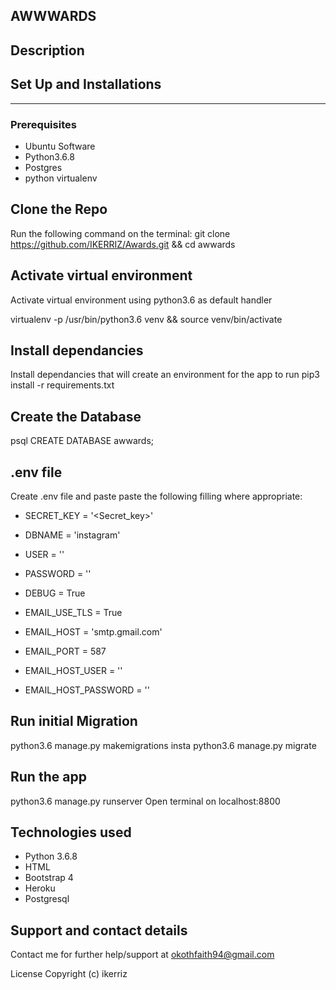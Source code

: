 ## AWWWARDS

## Description


## Set Up and Installations
----------------------------
### Prerequisites
* Ubuntu Software
* Python3.6.8
* Postgres
* python virtualenv
## Clone the Repo
Run the following command on the terminal: git clone https://github.com/IKERRIZ/Awards.git && cd awwards

## Activate virtual environment
Activate virtual environment using python3.6 as default handler

virtualenv -p /usr/bin/python3.6 venv && source venv/bin/activate
## Install dependancies
Install dependancies that will create an environment for the app to run pip3 install -r requirements.txt

## Create the Database
psql
CREATE DATABASE awwards;
## .env file
Create .env file and paste paste the following filling where appropriate:

- SECRET_KEY = '<Secret_key>'
- DBNAME = 'instagram'
- USER = '<Username>'
- PASSWORD = '<password>'
- DEBUG = True

- EMAIL_USE_TLS = True
- EMAIL_HOST = 'smtp.gmail.com'
- EMAIL_PORT = 587
- EMAIL_HOST_USER = '<your-email>'
- EMAIL_HOST_PASSWORD = '<your-password>'

## Run initial Migration
python3.6 manage.py makemigrations insta
python3.6 manage.py migrate
## Run the app
python3.6 manage.py runserver
Open terminal on localhost:8800


## Technologies used
- Python 3.6.8
- HTML
- Bootstrap 4
- Heroku
- Postgresql
## Support and contact details
Contact me for further help/support at okothfaith94@gmail.com

License
Copyright (c) ikerriz